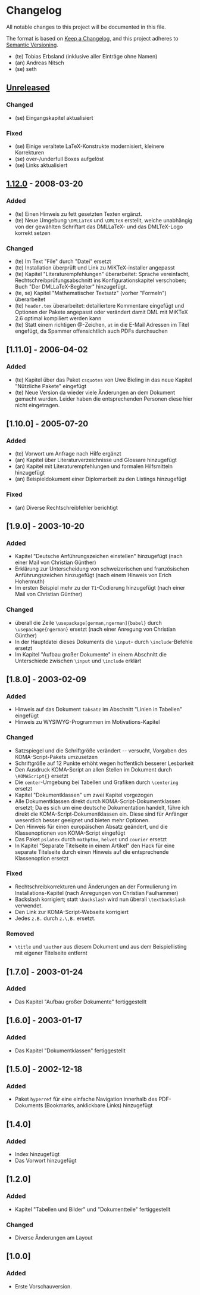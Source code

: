 # Changelog
All notable changes to this project will be documented in this file.

The format is based on [Keep a Changelog](https://keepachangelog.com/en/1.0.0/),
and this project adheres to [Semantic Versioning](https://semver.org/spec/v2.0.0.html).

- (te) Tobias Erbsland (inklusive aller Einträge ohne Namen)
- (an) Andreas Nitsch
- (se) seth

## [Unreleased]
### Changed
- (se) Eingangskapitel aktualisiert

### Fixed
- (se) Einige veraltete LaTeX-Konstrukte modernisiert, kleinere Korrekturen
- (se) over-/underfull Boxes aufgelöst
- (se) Links aktualisiert

## [1.12.0] - 2008-03-20
### Added
- (te) Einen Hinweis zu fett gesetzten Texten ergänzt.
- (te) Neue Umgebung `\DMLLaTeX` und `\DMLTeX` erstellt, welche 
  unabhängig von der gewählten Schriftart das DMLLaTeX- und das 
	DMLTeX-Logo korrekt setzen

### Changed
- (te) Im Text "File" durch "Datei" ersetzt
- (te) Installation überprüft und Link zu MiKTeX-installer angepasst
- (te) Kapitel "Literaturempfehlungen" überarbeitet:
  Sprache vereinfacht, Rechtschreibprüfungsabschnitt ins 
	Konfigurationskapitel verschoben;
  Buch "Der DMLLaTeX-Begleiter" hinzugefügt.
- (te, se) Kapitel "Mathematischer Textsatz" (vorher "Formeln") überarbeitet
- (te) `header.tex` überarbeitet: detailiertere Kommentare eingefügt 
  und Optionen der Pakete angepasst oder verändert damit DML mit 
  MiKTeX 2.6 optimal kompiliert werden kann
- (te) Statt einem richtigen @-Zeichen, `at` in die E-Mail Adressen 
  im Titel engefügt, da Spammer offensichtlich auch PDFs durchsuchen

## [1.11.0] - 2006-04-02
### Added
- (te) Kapitel über das Paket `csquotes` von Uwe Bieling in das neue 
  Kapitel "Nützliche Pakete" eingefügt
- (te) Neue Version da wieder viele Änderungen an dem Dokument 
  gemacht wurden. Leider haben die entsprechenden Personen diese hier
  nicht eingetragen.

## [1.10.0] - 2005-07-20
### Added
- (te) Vorwort um Anfrage nach Hilfe ergänzt
- (an) Kapitel über Literaturverzeichnisse und Glossare hinzugefügt
- (an) Kapitel mit Literaturempfehlungen und formalen Hilfsmitteln hinzugefügt
- (an) Beispieldokument einer Diplomarbeit zu den Listings hinzugefügt

### Fixed
- (an) Diverse Rechtschreibfehler berichtigt

## [1.9.0] - 2003-10-20
### Added
- Kapitel "Deutsche Anführungszeichen einstellen" hinzugefügt (nach einer Mail von Christian Günther)
- Erklärung zur Unterscheidung von schweizerischen und französischen Anführungszeichen hinzugefügt (nach einem Hinweis von Erich Hohermuth)
- Im ersten Beispiel mehr zu der `T1`-Codierung hinzugefügt (nach einer Mail von Christian Günther)

### Changed
- überall die Zeile `\usepackage[german,ngerman]{babel}` durch 
  `\usepackage{ngerman}` ersetzt (nach einer Anregung von Christian
  Günther)
- In der Hauptdatei dieses Dokuments die `\input`- durch 
  `\include`-Befehle ersetzt
- Im Kapitel "Aufbau großer Dokumente" in einem Abschnitt die 
  Unterschiede zwischen `\input` und `\include` erklärt

## [1.8.0] - 2003-02-09
### Added
- Hinweis auf das Dokument `tabsatz` im Abschnitt 
  "Linien in Tabellen" eingefügt
- Hinweis zu WYSIWYG-Programmen im Motivations-Kapitel

### Changed
- Satzspiegel und die Schriftgröße verändert -- versucht, Vorgaben 
  des KOMA-Script-Pakets umzusetzen
- Schriftgröße auf 12 Punkte erhöht wegen hoffentlich besserer 
  Lesbarkeit
- Den Ausdruck KOMA-Script an allen Stellen im Dokument durch 
  `\KOMAScript{}` ersetzt
- Die `center`-Umgebung bei Tabellen und Grafiken durch `\centering` 
  ersetzt
- Kapitel "Dokumentklassen" um zwei Kapitel vorgezogen
- Alle Dokumentklassen direkt durch KOMA-Script-Dokumentklassen 
  ersetzt;
  Da es sich um eine deutsche Dokumentation handelt, führe ich direkt
  die KOMA-Script-Dokumentklassen ein. 
  Diese sind für Anfänger wesentlich besser geeignet und bieten mehr 
  Optionen.
- Den Hinweis für einen europäischen Absatz geändert, und die 
  Klassenoptionen von KOMA-Script eingefügt
- Das Paket `pslatex` durch `mathptmx`, `helvet` und `courier` ersetzt
- In Kapitel "Separate Titelseite in einem Artikel" den Hack für eine
  separate Titelseite durch einen Hinweis auf die entsprechende 
  Klassenoption ersetzt

### Fixed
- Rechtschreibkorrekturen und Änderungen an der Formulierung im 
  Installations-Kapitel (nach Anregungen von Christian Faulhammer)
- Backslash korrigiert; statt `\backslash` wird nun überall 
  `\textbackslash` verwendet.
- Den Link zur KOMA-Script-Webseite korrigiert
- Jedes `z.B.` durch `z.\,B.` ersetzt.

### Removed
- `\title` und `\author` aus diesem Dokument und aus dem 
  Beispiellisting mit eigener Titelseite entfernt

## [1.7.0] - 2003-01-24
### Added
- Das Kapitel "Aufbau großer Dokumente" fertiggestellt

## [1.6.0] - 2003-01-17
### Added
- Das Kapitel "Dokumentklassen" fertiggestellt

## [1.5.0] - 2002-12-18
### Added
- Paket `hyperref` für eine einfache Navigation innerhalb des 
  PDF-Dokuments (Bookmarks, anklickbare Links) hinzugefügt

## [1.4.0]
### Added
- Index hinzugefügt
- Das Vorwort hinzugefügt

## [1.2.0]
### Added
- Kapitel "Tabellen und Bilder" und "Dokumentteile" fertiggestellt

### Changed
- Diverse Änderungen am Layout

## [1.0.0]
### Added
- Erste Vorschauversion.

[Unreleased]: https://github.com/texdoc/diplomarbeit-mit-latex/compare/v1.12...HEAD
[1.12.0]: https://github.com/texdoc/diplomarbeit-mit-latex/releases/tag/v1.12
